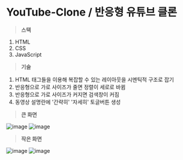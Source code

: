 # YouTube-Clone / 반응형 유튜브 클론
> **스택**
1. HTML
2. CSS
3. JavaScript

> **기술**
1. HTML 태그들을 이용해 복잡할 수 있는 레이아웃을 시멘틱적 구조로 잡기
2. 반응형으로 가로 사이즈가 줄면 정렬이 세로로 바뀜
3. 반응형으로 가로 사이즈가 커지면 검색창이 커짐
4. 동영상 설명란에 '간략히' '자세히' 토글버튼 생성

> **큰 화면**

![image](https://user-images.githubusercontent.com/68316994/173474731-35400293-28ec-489a-966e-1e23dfa97b3c.png)
![image](https://user-images.githubusercontent.com/68316994/173475017-c253edb5-35fc-4a5c-a2eb-510df80e2f59.png)

> **작은 화면**

![image](https://user-images.githubusercontent.com/68316994/173475424-498054f3-c562-476b-8610-01039aef46c9.png)
![image](https://user-images.githubusercontent.com/68316994/173475572-171f6ed8-8f47-4c36-8a78-1f989bbcd12d.png)
